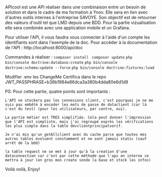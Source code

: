 APIcool est une API réaliser dans une combinaison entre un besoin de solution et dans le cadre de ma formation à Ynov.
Elle sera en lien avec d'autres outils internes à l'entreprise SAVOYE. Son objectif est de retourner des valeurs d'outil tel que LMD depuis une BDD.
Pour la partie vizualisation elle sera combinée avec une application mobile et un Grafana.

Pour utiliser l'API, il vous faudra vous connecter à l'aide d'un compte les identifiants sont dans l'exemple de la doc.
Pour accéder à la documentation de l'API : http://localhost:8000/api/doc

Commandes à réaliser : ```composer install ``` ```composer update``` ```php bin/console doctrine:database:create``` ```php bin/console doctrine:schema:update --force``` ```php bin/console doctrine:fixtures:load```

Modifier .env les ChangeMe
Certifica dans le repo JWT_PASSPHRASE=b39b1984e86dca3a380b4dda80e6d1d9

PS: Pour cette partie, quatre points sont importants :

    L'API ne stockera pas les connexions client, c'est pourquoi je ne me suis pas embêté à encoder les mots de passe de dataclient (car là c'est du test) (pour les utilisateurs, par contre, oui).

    La partie métier est TRES simplifiée. Cela peut donner l'impression que l'API est simpliste, mais j'ai regroupé exprès les vérifications les plus simple dans la table devclientprincipalverif.

    Je n'ai mis qu'un getAllclient avec du cache parce que toutes mes autres tables évoluent constamment et ne sont jamais static (sauf arrêt de la bdd)

    la table request ne se met à jour qu'à la creation d'une dataconnection car c'est par cette méthode que l'api en interne ce mettra à jour (en gros mon create sonde la base et stock les infos)

Voilà voilà, Enjoy!

